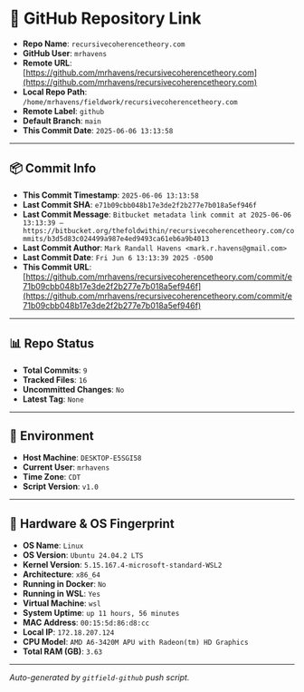 # 🔗 GitHub Repository Link

- **Repo Name**: `recursivecoherencetheory.com`
- **GitHub User**: `mrhavens`
- **Remote URL**: [https://github.com/mrhavens/recursivecoherencetheory.com](https://github.com/mrhavens/recursivecoherencetheory.com)
- **Local Repo Path**: `/home/mrhavens/fieldwork/recursivecoherencetheory.com`
- **Remote Label**: `github`
- **Default Branch**: `main`
- **This Commit Date**: `2025-06-06 13:13:58`

---

## 📦 Commit Info

- **This Commit Timestamp**: `2025-06-06 13:13:58`
- **Last Commit SHA**: `e71b09cbb048b17e3de2f2b277e7b018a5ef946f`
- **Last Commit Message**: `Bitbucket metadata link commit at 2025-06-06 13:13:39 — https://bitbucket.org/thefoldwithin/recursivecoherencetheory.com/commits/b3d5d83c024499a987e4ed9493ca61eb6a9b4013`
- **Last Commit Author**: `Mark Randall Havens <mark.r.havens@gmail.com>`
- **Last Commit Date**: `Fri Jun 6 13:13:39 2025 -0500`
- **This Commit URL**: [https://github.com/mrhavens/recursivecoherencetheory.com/commit/e71b09cbb048b17e3de2f2b277e7b018a5ef946f](https://github.com/mrhavens/recursivecoherencetheory.com/commit/e71b09cbb048b17e3de2f2b277e7b018a5ef946f)

---

## 📊 Repo Status

- **Total Commits**: `9`
- **Tracked Files**: `16`
- **Uncommitted Changes**: `No`
- **Latest Tag**: `None`

---

## 🧭 Environment

- **Host Machine**: `DESKTOP-E5SGI58`
- **Current User**: `mrhavens`
- **Time Zone**: `CDT`
- **Script Version**: `v1.0`

---

## 🧬 Hardware & OS Fingerprint

- **OS Name**: `Linux`
- **OS Version**: `Ubuntu 24.04.2 LTS`
- **Kernel Version**: `5.15.167.4-microsoft-standard-WSL2`
- **Architecture**: `x86_64`
- **Running in Docker**: `No`
- **Running in WSL**: `Yes`
- **Virtual Machine**: `wsl`
- **System Uptime**: `up 11 hours, 56 minutes`
- **MAC Address**: `00:15:5d:86:d8:cc`
- **Local IP**: `172.18.207.124`
- **CPU Model**: `AMD A6-3420M APU with Radeon(tm) HD Graphics`
- **Total RAM (GB)**: `3.63`

---

_Auto-generated by `gitfield-github` push script._
